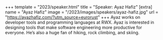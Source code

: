 +++
template = "2023/speaker.html"
title = "Speaker: Ayaz Hafiz"
[extra]
  name = "Ayaz Hafiz"
  image = "/2023/images/speakers/ayaz-hafiz.jpg"
  url = "https://ayazhafiz.com/?utm_source=eurorust"
+++
Ayaz works on developer tools and programming languages at RWX. Ayaz is interested in designing tools that make software engineering more productive for everyone. He’s also a huge fan of hiking, rock climbing, and skiing.